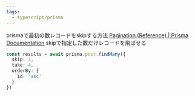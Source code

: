 ```yaml
---
tags:
  - typescript/prisma
---
```


prismaで最初の数レコードをskipする方法
[Pagination (Reference) | Prisma Documentation](https://www.prisma.io/docs/orm/prisma-client/queries/pagination)
skipで指定した数だけレコードを飛ばせる
```ts
const results = await prisma.post.findMany({
  skip: 3,
  take: 4,
  orderBy: {
    id: 'asc'
  }
})
```